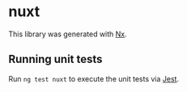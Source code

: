 # nuxt

This library was generated with [Nx](https://nx.dev).

## Running unit tests

Run `ng test nuxt` to execute the unit tests via [Jest](https://jestjs.io).
